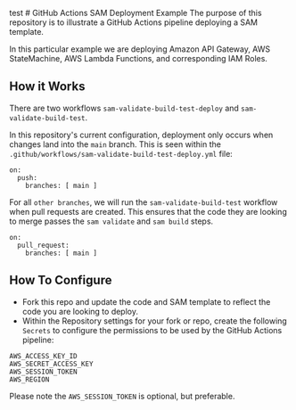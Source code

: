 test # GitHub Actions SAM Deployment Example
The purpose of this repository is to illustrate a GitHub Actions pipeline deploying a SAM template.

In this particular example we are deploying Amazon API Gateway, AWS StateMachine, AWS Lambda Functions, and corresponding IAM Roles.

## How it Works

There are two workflows `sam-validate-build-test-deploy` and `sam-validate-build-test`.

In this repository's current configuration, deployment only occurs when changes land into the `main` branch. This is seen within the `.github/workflows/sam-validate-build-test-deploy.yml` file:
```
on:
  push:
    branches: [ main ]
```

For all `other branches`, we will run the `sam-validate-build-test` workflow when pull requests are created. This ensures that the code they are looking to merge passes the `sam validate` and `sam build` steps.
```
on:
  pull_request:
    branches: [ main ]
```

## How To Configure
* Fork this repo and update the code and SAM template to reflect the code you are looking to deploy.
* Within the Repository settings for your fork or repo, create the following `Secrets` to configure the permissions to be used by the GitHub Actions pipeline:
```
AWS_ACCESS_KEY_ID
AWS_SECRET_ACCESS_KEY
AWS_SESSION_TOKEN
AWS_REGION
```

Please note the `AWS_SESSION_TOKEN` is optional, but preferable.
